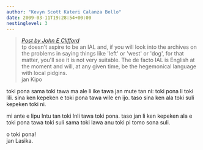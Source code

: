 ```yaml
---
author: "Kevyn Scott Kateri Calanza Bello"
date: 2009-03-11T19:28:54+00:00
nestinglevel: 3
---
```

> [_Post by John E Clifford_](/WcsGzI9U/questions-about-toki-pona#post7)  
> tp doesn't aspire to be an IAL and, if you will look into the archives on the problems in saying things like 'left' or 'west' or 'dog', for that matter, you'll see it is not very suitable. The de facto IAL is English at the moment and will, at any given time, be the hegemonical language with local pidgins.  
> jan Kipo  
> 

toki pona sama toki tawa ma ale li ike tawa jan mute tan ni: toki pona li toki lili. sina ken kepeken e toki pona tawa wile en ijo. taso sina ken ala toki suli kepeken toki ni.  
  
mi ante e lipu Intu tan toki Inli tawa toki pona. taso jan li ken kepeken ala e toki pona tawa toki suli sama toki lawa anu toki pi tomo sona suli.  
  
o toki pona!  
jan Lasika.